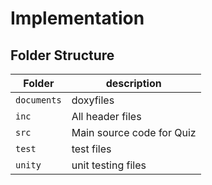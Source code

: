 # Implementation

## Folder Structure
Folder        | description
--------------| ----------------------------------------------
`documents`   | doxyfiles
`inc`         | All header files
`src`         | Main source code for Quiz
`test`        | test files
`unity`       | unit testing files
